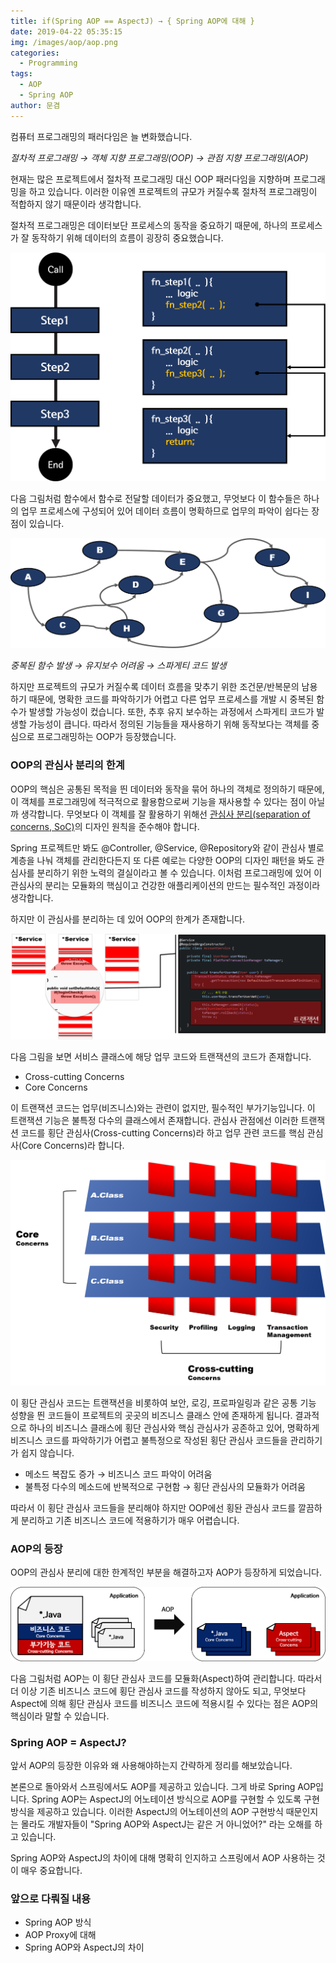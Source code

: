 ```yaml
---
title: if(Spring AOP == AspectJ) → { Spring AOP에 대해 }
date: 2019-04-22 05:35:15
img: /images/aop/aop.png
categories:
  - Programming
tags:
  - AOP
  - Spring AOP
author: 문겸
---
```


컴퓨터 프로그래밍의 패러다임은 늘 변화했습니다.

_절차적 프로그래밍 → 객체 지향 프로그래밍(OOP) → 관점 지향 프로그래밍(AOP)_

현재는 많은 프로젝트에서 절차적 프로그래밍 대신 OOP 패러다임을 지향하며 프로그래밍을 하고 있습니다. 이러한 이유엔 프로젝트의 규모가 커질수록 절차적 프로그래밍이 적합하지 않기 때문이라 생각합니다.

절차적 프로그래밍은 데이터보단 프로세스의 동작을 중요하기 때문에, 하나의 프로세스가 잘 동작하기 위해 데이터의 흐름이 굉장히 중요했습니다.

![proedural-flow](/images/aop/procedural-flow.png)

다음 그림처럼 함수에서 함수로 전달할 데이터가 중요했고, 무엇보다 이 함수들은 하나의 업무 프로세스에 구성되어 있어 데이터 흐름이 명확하므로 업무의 파악이 쉽다는 장점이 있습니다.

![proedural-flow](/images/aop/spaghetti-code.png)

_중복된 함수 발생 → 유지보수 어려움 → 스파게티 코드 발생_

하지만 프로젝트의 규모가 커질수록 데이터 흐름을 맞추기 위한 조건문/반복문의 남용하기 때문에, 명확한 코드를 파악하기가 어렵고 다른 업무 프로세스를 개발 시 중복된 함수가 발생할 가능성이 컸습니다. 또한, 추후 유지 보수하는 과정에서 스파게티 코드가 발생할 가능성이 큽니다. 따라서 정의된 기능들을 재사용하기 위해 동작보다는 객체를 중심으로 프로그래밍하는 OOP가 등장했습니다.

### OOP의 관심사 분리의 한계

OOP의 핵심은 공통된 목적을 띈 데이터와 동작을 묶어 하나의 객체로 정의하기 때문에, 이 객체를 프로그래밍에 적극적으로 활용함으로써 기능을 재사용할 수 있다는 점이 아닐까 생각합니다. 무엇보다 이 객체를 잘 활용하기 위해선 [관심사 분리(separation of concerns, SoC)](https://ko.wikipedia.org/wiki/%EA%B4%80%EC%8B%AC%EC%82%AC_%EB%B6%84%EB%A6%AC)의 디자인 원칙을 준수해야 합니다.

Spring 프로젝트만 봐도 @Controller, @Service, @Repository와 같이 관심사 별로 계층을 나눠 객체를 관리한다든지 또 다른 예로는 다양한 OOP의 디자인 패턴을 봐도 관심사를 분리하기 위한 노력의 결실이라고 볼 수 있습니다. 이처럼 프로그래밍에 있어 이 관심사의 분리는 모듈화의 핵심이고 건강한 애플리케이션의 만드는 필수적인 과정이라 생각합니다.

하지만 이 관심사를 분리하는 데 있어 OOP의 한계가 존재합니다.

![separation-of-concerns](/images/aop/separation-of-concerns.png)

다음 그림을 보면 서비스 클래스에 해당 업무 코드와 트랜잭션의 코드가 존재합니다.

- Cross-cutting Concerns
- Core Concerns

이 트랜잭션 코드는 업무(비즈니스)와는 관련이 없지만, 필수적인 부가기능입니다. 이 트랜잭션 기능은 불특정 다수의 클래스에서 존재합니다. 관심사 관점에선 이러한 트랜잭션 코드를 횡단 관심사(Cross-cutting Concerns)라 하고 업무 관련 코드를 핵심 관심사(Core Concerns)라 합니다.

![cross-cutting-concerns](/images/aop/cross-cutting-concerns.png)

이 횡단 관심사 코드는 트랜잭션을 비롯하여 보안, 로깅, 프로파일링과 같은 공통 기능 성향을 띈 코드들이 프로젝트의 곳곳의 비즈니스 클래스 안에 존재하게 됩니다. 결과적으로 하나의 비즈니스 클래스에 횡단 관심사와 핵심 관심사가 공존하고 있어, 명확하게 비즈니스 코드를 파악하기가 어렵고 불특정으로 작성된 횡단 관심사 코드들을 관리하기가 쉽지 않습니다.

- 메소드 복잡도 증가 → 비즈니스 코드 파악이 어려움
- 불특정 다수의 메소드에 반복적으로 구현함 → 횡단 관심사의 모듈화가 어려움

따라서 이 횡단 관심사 코드들을 분리해야 하지만 OOP에선 횡돤 관심사 코드를 깔끔하게 분리하고 기존 비즈니스 코드에 적용하기가 매우 어렵습니다.

### AOP의 등장

OOP의 관심사 분리에 대한 한계적인 부분을 해결하고자 AOP가 등장하게 되었습니다.

![aop-application](/images/aop/aop-application.png)

다음 그림처럼 AOP는 이 횡단 관심사 코드를 모듈화(Aspect)하여 관리합니다. 따라서 더 이상 기존 비즈니스 코드에 횡단 관심사 코드를 작성하지 않아도 되고, 무엇보다 Aspect에 의해 횡단 관심사 코드를 비즈니스 코드에 적용시킬 수 있다는 점은 AOP의 핵심이라 말할 수 있습니다.

### Spring AOP = AspectJ?

앞서 AOP의 등장한 이유와 왜 사용해야하는지 간략하게 정리를 해보았습니다.

본론으로 돌아와서 스프링에서도 AOP를 제공하고 있습니다. 그게 바로 Spring AOP입니다. Spring AOP는 AspectJ의 어노테이션 방식으로 AOP를 구현할 수 있도록 구현방식을 제공하고 있습니다. 이러한 AspectJ의 어노테이션의 AOP 구현방식 때문인지는 몰라도 개발자들이 "Spring AOP와 AspectJ는 같은 거 아니었어?" 라는 오해를 하고 있습니다.

Spring AOP와 AspectJ의 차이에 대해 명확히 인지하고 스프링에서 AOP 사용하는 것이 매우 중요합니다.

### 앞으로 다뤄질 내용

- Spring AOP 방식
- AOP Proxy에 대해
- Spring AOP와 AspectJ의 차이
